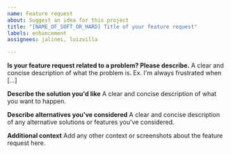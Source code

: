 ```yaml
---
name: Feature request
about: Suggest an idea for this project
title: "[NAME_OF_SOFT_OR_HARD] Title of your feature request"
labels: enhancement
assignees: jalinei, luizvilla

---
```


**Is your feature request related to a problem? Please describe.**
A clear and concise description of what the problem is. Ex. I'm always frustrated when [...]

**Describe the solution you'd like**
A clear and concise description of what you want to happen.

**Describe alternatives you've considered**
A clear and concise description of any alternative solutions or features you've considered.

**Additional context**
Add any other context or screenshots about the feature request here.
